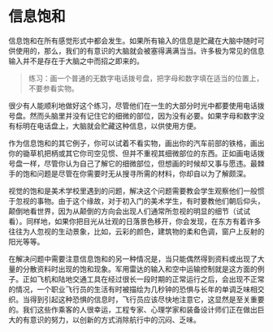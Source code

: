# 信息饱和

信息饱和在所有感觉形式中都会发生。如果所有输入的信息是贮藏在大脑中随时可供使用的，那么，我们的有意识的大脑就会被塞得满满当当。许多极为常见的信息输入并不是存在于大脑之中而招之即来的。

> 练习：画一个普通的无数字电话拨号盘，把字母和数字填在适当的位置上，不要参看实物。

很少有人能顺利地做好这个练习，尽管他们在一生的大部分时光中都要使用电话拨号盘。然而头脑里并没有记住它的细微的部位，因为没有必要。如果字母和数字没有标明在电话盘上，大脑就会贮藏这种信息，以供使用方便。

作为信息饱和的其它例子，你可以试着不看实物，画出你的汽车前部的铁格，画出你的锄草机把柄或其它你司空见惯、但并不重视其细微部位的东西。正如画电话拨号盘一样，尽管你认为自己了解它的细微部位，但想画的时候却又事与愿违。最棘手的饱和问题是尽管在你需要时无从搜寻所需的材料，你却自以为了解颇深。

视觉的饱和是美术学校里遇到的问题，解决这个问题需要教会学生观察他们一般惯于忽视的事物。由于这个缘故，对于初入门的美术学生，有时要教他们朝后仰头，颠倒地看世界，因为从颠倒的方向会出现人们通常所忽视的明显的细节（试试看）。同样地，如果你把目光从壮观的日落景色移开，你会发现，在东方有着许多往往为人忽视的生动景象，比如，云彩的颜色，建筑物的柔和色调，窗户上反射的阳光等等。

在解决问题中需要注意信息饱和的另一种情况是，当只能偶然得到资料或出现了大量的分散资料时出现的饱和现象。军用雷达的输入和空中运输控制就是这方面的例子。正如飞机和陆地交通工具在经过很长一段时期的正常运行之后，会出现不正常的情况，一个职业飞行员的生活有时被描绘为几秒钟的恐惧与长年的单调乏味相交织。当得到引起这种恐惧的信息时，飞行员应该尽快地注意它，这显然是至关重要的。我们这些作乘客的人很幸运，工程专家、心理学家和装备设计师们正在做出巨大的有意识的努力，以创新的方式消除航行中的沉闷、乏味。